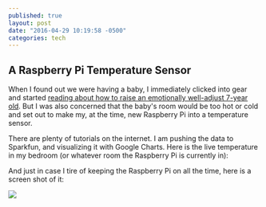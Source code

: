 ```yaml
---
published: true
layout: post
date: "2016-04-29 10:19:58 -0500"
categories: tech
---
```


<!-- EXTERNAL LIBS-->

<script src="https://ajax.googleapis.com/ajax/libs/jquery/1.11.1/jquery.min.js"></script>

<script src="https://www.google.com/jsapi"></script>



<!-- EXAMPLE SCRIPT -->

<script>



// onload callback

function drawChart() {



var public_key = 'n1y4G2oxMxSOoNb7azNm';



// JSONP request

var jsonData = $.ajax({

url: 'https://data.sparkfun.com/output/' + public_key + '.json',

data: {page: 1},

dataType: 'jsonp',

}).done(function (results) {



var data = new google.visualization.DataTable();



data.addColumn('datetime', 'Time');

data.addColumn('number', 'Temp');





$.each(results, function (i, row) {

data.addRow([

(new Date(row.timestamp)),

parseFloat(row.temp)

]);

});



var chart = new google.visualization.LineChart($('#chart').get(0));



chart.draw(data, {

title: 'Mike Temperature Chart'

});



});



}



// load chart lib

google.load('visualization', '1', {

packages: ['corechart']

});



// call drawChart once google charts is loaded

google.setOnLoadCallback(drawChart);



</script>

## A Raspberry Pi Temperature Sensor

When I found out we were having a baby, I immediately clicked into gear and started [reading about how to raise an emotionally well-adjust 7-year old](https://play.google.com/store/books/details?id=APzgCL8mgHUC&source=productsearch&utm_source=HA_Desktop_US&utm_medium=SEM&utm_campaign=PLA&pcampaignid=MKTAD0930BO1&gl=US&gclid=CNm0mOCktcwCFUWbNwodFWAFBQ&gclsrc=ds). But I was also concerned that the baby's room would be too hot or cold and set out to make my, at the time, new Raspberry Pi into a temperature sensor. 

There are plenty of tutorials on the internet. I am pushing the data to Sparkfun, and visualizing it with Google Charts. Here is the live temperature in my bedroom (or whatever room the Raspberry Pi is currently in):

<div id="chart" style="width: 100%;"></div>




And just in case I tire of keeping the Raspberry Pi on all the time, here is a screen shot of it:

![]({{site.baseurl}}/images/temperature.png)
